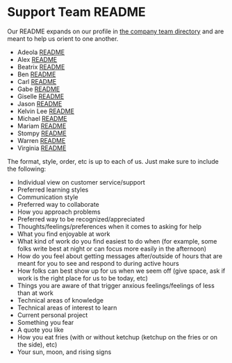 # Support Team README

Our README expands on our profile in [the company team directory](https://about.sourcegraph.com/handbook/company/team) and are meant to help us orient to one another.

* Adeola [README](adeola-readme.md)
* Alex [README](alex-readme.md)
* Beatrix [README](bee-readme.md)
* Ben [README](ben-readme.md)
* Carl [README](carl-readme.md)
* Gabe [README](gabe-readme.md)
* Giselle [README](giselle-readme.md)
* Jason [README](jason-readme.md)
* Kelvin Lee [README](kelvin-lee-readme.md)
* Michael [README](michael-readme.md)
* Mariam [README](mariam-readme.md)
* Stompy [README](stompy-readme.md)
* Warren [README](warren-readme.md)
* Virginia [README](virginia-readme.md)

The format, style, order, etc is up to each of us. Just make sure to include the following:

* Individual view on customer service/support
* Preferred learning styles
* Communication style
* Preferred way to collaborate
* How you approach problems
* Preferred way to be recognized/appreciated
* Thoughts/feelings/preferences when it comes to asking for help
* What you find enjoyable at work
* What kind of work do you find easiest to do when (for example, some folks write best at night or can focus more easily in the afternoon)
* How do you feel about getting messages after/outside of hours that are meant for you to see and respond to during active hours
* How folks can best show up for us when we seem off (give space, ask if work is the right place for us to be today, etc)
* Things you are aware of that trigger anxious feelings/feelings of less than at work
* Technical areas of knowledge
* Technical areas of interest to learn
* Current personal project
* Something you fear
* A quote you like
* How you eat fries (with or without ketchup (ketchup on the fries or on the side), etc)
* Your sun, moon, and rising signs

